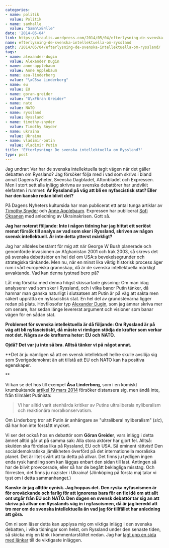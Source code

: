 ```yaml
---
categories:
- name: politik
  value: Politik
- name: samhalle
  value: "Samh\xE4lle"
date: '2014-05-04'
link: https://kraulis.wordpress.com/2014/05/04/efterlysning-de-svenska-intellektuella-om-ryssland/
name: efterlysning-de-svenska-intellektuella-om-ryssland
path: /2014/05/04/efterlysning-de-svenska-intellektuella-om-ryssland/
tags:
- name: alexander-dugin
  value: Alexander Dugin
- name: anne-applebaum
  value: Anne Applebaum
- name: asa-linderborg
  value: "\xC5sa Linderborg"
- name: eu
  value: EU
- name: goran-greider
  value: "G\xF6ran Greider"
- name: nato
  value: NATO
- name: ryssland
  value: Ryssland
- name: timothy-snyder
  value: Timothy Snyder
- name: ukraina
  value: Ukraina
- name: vladimir-putin
  value: Vladimir Putin
title: 'Efterlysning: De svenska intellektuella om Ryssland?'
type: post
---
```

Jag undrar: Var har de svenska intellektuella tagit vägen när det gäller debatten om Ryssland? Jag försöker följa med i vad som skrivs i bland annat Dagens Nyheter, Svenska Dagbladet, Aftonbladet och Expressen. Men i stort sett alla inlägg skrivna av svenska debattörer har undvikit elefanten i rummet: **Är Ryssland på väg att bli en nyfascistisk stat? Eller har den kanske redan blivit det?**

På Dagens Nyheters kultursida har man publicerat ett antal tunga artiklar av [Timothy Snyder](http://www.dn.se/kultur-noje/kulturdebatt/nar-propagandans-dimridaer-banade-vag-for-kriget/) och [Anne Applebaum](http://www.dn.se/kultur-noje/kulturdebatt/svarvunna-slaget-om-sanningen/). Expressen har publicerat [Sofi Oksanen](http://www.expressen.se/kultur/toppnyheter-/svik-oss-inte-igen/) med anledning av Ukrainakrisen. Gott så.

**Jag har noterat följande: Inte i någon tidning har jag hittat ett seriöst menat försök till analys av vad som sker i Ryssland, skriven av någon svensk intellektuell. Är inte detta ytterst märkligt?**



Jag har alldeles bestämt för mig att när George W Bush planerade och genomförde invasionen av Afghanistan 2001 och Irak 2003, så skrevs det på svenska debattsidor en hel del om USA:s bevekelsegrunder och strategiska tänkande. Men nu, när en minst lika viktig historisk process äger rum i vårt europeiska grannskap, då är de svenska intellektuella märkligt avvaktande. Vad kan denna tystnad bero på?

Låt mig försöka med denna högst skissartade gissning: Om man idag analyserar vad som sker i Ryssland, och i vilka banor Putin tänker, då hamnar man ganska naturligt i slutsatsen att Putin är på väg att sakta men säkert upprätta en nyfascistisk stat. En hel del av grundstenarna ligger redan på plats. Hovfilosofer typ [Alexander Dugin](http://en.wikipedia.org/wiki/Aleksandr_Dugin), som jag ämnar skriva mer om senare, har sedan länge levererat argument och visioner som banar vägen för en sådan stat.

**Problemet för svenska intellektuella är då följande: Om Ryssland är på väg att bli nyfascistiskt, då måste vi rimligen stödja de krafter som verkar mot det. Några av de krafterna heter: EU och NATO.**

**Ojdå? Det var ju inte så bra. Alltså tänker vi på något annat.**

**Det är ju nämligen så att en svensk intellektuell hellre skulle avslöja sig som Sverigedemokrat än att tillstå att EU och NATO kan ha positiva egenskaper.

**

Vi kan se det hos till exempel **Åsa Linderborg**, som i en komiskt krumbuktande [artikel 19 mars 2014](http://www.aftonbladet.se/kultur/kronikorer/linderborg/article18571565.ab) försöker distansera sig, men ändå inte, från tillmälet Putinista:

> Vi har alltid varit stenhårda kritiker av Putins ultraliberala nyliberalism och reaktionära moralkonservatism.

Om Linderborg tror att Putin är anhängare av "ultraliberal nyliberalism" (*sic*), då har hon inte förstått mycket.

Vi ser det också hos en debattör som **Göran Greider**, vars inlägg i detta ämnet alltid går ut på samma sak: Alla stora aktörer har gjort fel. Alltså: skulden ska fördelas lika på Ryssland, EU och USA. Så eminent rättvist! Den socialdemokratiska jämlikheten överförd på det internationella moraliska planet. Det är litet svårt att ta detta på allvar. Det finns ju tydligen ingen enda rysk handling som kan läggas enbart den sidan till last. Antingen så har de blivit provocerade, eller så har de begått beklagliga misstag. Och förresten, det finns ju nazister i Ukraina! (Jönköping på första maj talar vi tyst om i detta sammanhanget.)

**Kanske är jag alltför cynisk. Jag hoppas det. Den ryska nyfascismen är för oroväckande och farlig för att ignoreras bara för en fix idé om att allt ont utgår från EU och NATO. Den dagen en svensk debattör tar sig an att skriva på allvar om Rysslands väg in i nyfascismen, då är jag beredd att tro mer om de svenska intellektuella än vad jag för tillfället har anledning att göra.**

Om ni som läser detta kan upplysa mig om viktiga inlägg i den svenska debatten, i vilka tidningar som helst, om Ryssland under den senaste tiden, så skicka mig en länk i kommentarsfältet nedan. Jag har [lagt upp en sida med länkar](/posts/) till de viktigaste inläggen.


